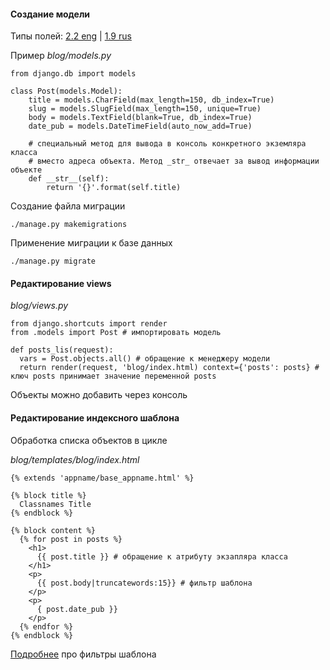 #### Создание модели

Типы полей: [2.2 eng](https://docs.djangoproject.com/en/2.2/ref/models/fields/) | [1.9 rus](https://djbook.ru/rel1.9/ref/models/fields.html)

Пример _blog/models.py_
```
from django.db import models

class Post(models.Model):
    title = models.CharField(max_length=150, db_index=True)
    slug = models.SlugField(max_length=150, unique=True)
    body = models.TextField(blank=True, db_index=True)
    date_pub = models.DateTimeField(auto_now_add=True)

    # специальный метод для вывода в консоль конкретного экземляра класса
    # вместо адреса объекта. Метод _str_ отвечает за вывод информации объекте
    def __str__(self):
        return '{}'.format(self.title)
```
Создание файла миграции
```
./manage.py makemigrations
```
Применение миграции к базе данных
```
./manage.py migrate
```

#### Редактирование views

_blog/views.py_

```
from django.shortcuts import render
from .models import Post # импортировать модель

def posts_lis(request):
  vars = Post.objects.all() # обращение к менеджеру модели
  return render(request, 'blog/index.html) context={'posts': posts} # ключ posts принимает значение переменной posts
```

Объекты можно добавить через консоль

#### Редактирование индексного шаблона

Обработка списка объектов в цикле

_blog/templates/blog/index.html_

```
{% extends 'appname/base_appname.html' %}

{% block title %}
  Classnames Title
{% endblock %}

{% block content %}
  {% for post in posts %}
    <h1>
      {{ post.title }} # обращение к атрибуту экзапляра класса
    </h1>
    <p>
      {{ post.body|truncatewords:15}} # фильтр шаблона
    </p>
    <p>
      { post.date_pub }}
    </p>
  {% endfor %}
{% endblock %}
```

[Подробнее](https://docs.djangoproject.com/en/2.2/ref/templates/builtins/) про фильтры шаблона
